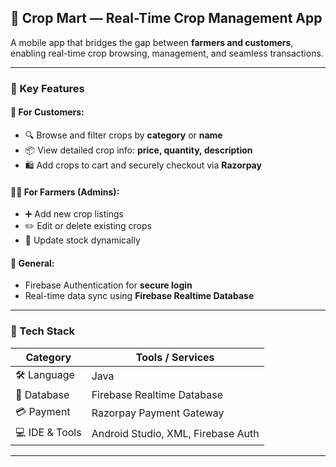 ## 🌾 Crop Mart — Real-Time Crop Management App

A mobile app that bridges the gap between **farmers and customers**, enabling real-time crop browsing, management, and seamless transactions.

---

### 👥 Key Features

#### 🛒 For Customers:
- 🔍 Browse and filter crops by **category** or **name**
- 📦 View detailed crop info: **price, quantity, description**
- 🛍️ Add crops to cart and securely checkout via **Razorpay**

#### 👨‍🌾 For Farmers (Admins):
- ➕ Add new crop listings
- ✏️ Edit or delete existing crops
- 🔄 Update stock dynamically

#### 🔐 General:
- Firebase Authentication for **secure login**
- Real-time data sync using **Firebase Realtime Database**

---

### 🧰 Tech Stack

| Category       | Tools / Services                    |
|----------------|-------------------------------------|
| 🛠️ Language     | Java                                |
| 💾 Database     | Firebase Realtime Database          |
| 💳 Payment      | Razorpay Payment Gateway            |
| 💻 IDE & Tools  | Android Studio, XML, Firebase Auth  |

---
